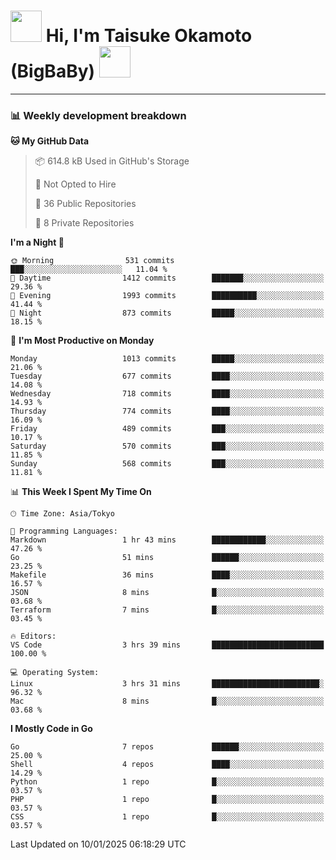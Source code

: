 <!-- Title -->
<h1>
    <img src="https://media.tenor.com/TlyRveJkgo4AAAAi/cloud-cloud-strife.gif" width="50"/> 
    Hi, I'm Taisuke Okamoto (BigBaBy) 
    <img src="https://media.tenor.com/TlyRveJkgo4AAAAi/cloud-cloud-strife.gif" width="50"/>
</h1>

---

<h3> 📊 Weekly development breakdown </h3>
<!-- waka-readme-stats -->

<!--START_SECTION:waka-->
**🐱 My GitHub Data** 

> 📦 614.8 kB Used in GitHub's Storage 
 > 
> 🚫 Not Opted to Hire
 > 
> 📜 36 Public Repositories 
 > 
> 🔑 8 Private Repositories 
 > 
**I'm a Night 🦉** 

```text
🌞 Morning                531 commits         ███░░░░░░░░░░░░░░░░░░░░░░   11.04 % 
🌆 Daytime                1412 commits        ███████░░░░░░░░░░░░░░░░░░   29.36 % 
🌃 Evening                1993 commits        ██████████░░░░░░░░░░░░░░░   41.44 % 
🌙 Night                  873 commits         █████░░░░░░░░░░░░░░░░░░░░   18.15 % 
```
📅 **I'm Most Productive on Monday** 

```text
Monday                   1013 commits        █████░░░░░░░░░░░░░░░░░░░░   21.06 % 
Tuesday                  677 commits         ████░░░░░░░░░░░░░░░░░░░░░   14.08 % 
Wednesday                718 commits         ████░░░░░░░░░░░░░░░░░░░░░   14.93 % 
Thursday                 774 commits         ████░░░░░░░░░░░░░░░░░░░░░   16.09 % 
Friday                   489 commits         ███░░░░░░░░░░░░░░░░░░░░░░   10.17 % 
Saturday                 570 commits         ███░░░░░░░░░░░░░░░░░░░░░░   11.85 % 
Sunday                   568 commits         ███░░░░░░░░░░░░░░░░░░░░░░   11.81 % 
```


📊 **This Week I Spent My Time On** 

```text
🕑︎ Time Zone: Asia/Tokyo

💬 Programming Languages: 
Markdown                 1 hr 43 mins        ████████████░░░░░░░░░░░░░   47.26 % 
Go                       51 mins             ██████░░░░░░░░░░░░░░░░░░░   23.25 % 
Makefile                 36 mins             ████░░░░░░░░░░░░░░░░░░░░░   16.57 % 
JSON                     8 mins              █░░░░░░░░░░░░░░░░░░░░░░░░   03.68 % 
Terraform                7 mins              █░░░░░░░░░░░░░░░░░░░░░░░░   03.45 % 

🔥 Editors: 
VS Code                  3 hrs 39 mins       █████████████████████████   100.00 % 

💻 Operating System: 
Linux                    3 hrs 31 mins       ████████████████████████░   96.32 % 
Mac                      8 mins              █░░░░░░░░░░░░░░░░░░░░░░░░   03.68 % 
```

**I Mostly Code in Go** 

```text
Go                       7 repos             ██████░░░░░░░░░░░░░░░░░░░   25.00 % 
Shell                    4 repos             ████░░░░░░░░░░░░░░░░░░░░░   14.29 % 
Python                   1 repo              █░░░░░░░░░░░░░░░░░░░░░░░░   03.57 % 
PHP                      1 repo              █░░░░░░░░░░░░░░░░░░░░░░░░   03.57 % 
CSS                      1 repo              █░░░░░░░░░░░░░░░░░░░░░░░░   03.57 % 
```




 Last Updated on 10/01/2025 06:18:29 UTC
<!--END_SECTION:waka-->
